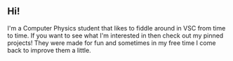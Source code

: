 ## Hi!
I'm a Computer Physics student that likes to fiddle around in VSC from time to time. If you want to see what I'm interested in then check out my pinned projects! They were made for fun and sometimes in my free time I come back to improve them a little.
